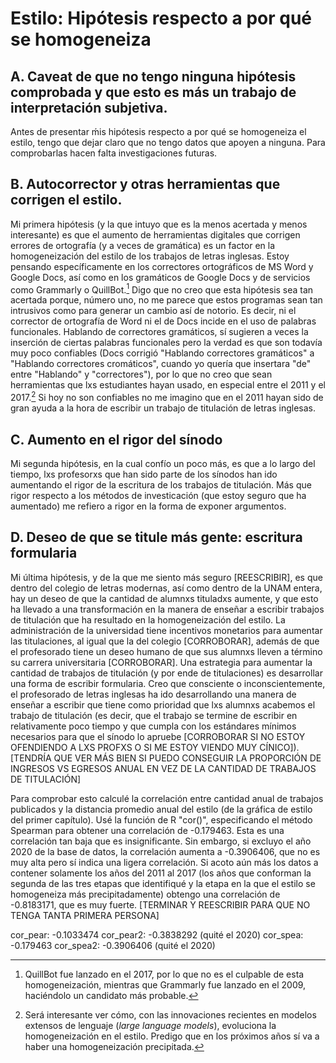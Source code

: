 # Estilo: Hipótesis respecto a por qué se homogeneiza
## A. Caveat de que no tengo ninguna hipótesis comprobada y que esto es más un trabajo de interpretación subjetiva.
Antes de presentar ḿis hipótesis respecto a por qué se homogeneiza el estilo, tengo que dejar claro que no tengo datos que apoyen a ninguna. Para comprobarlas hacen falta investigaciones futuras.
## B. Autocorrector y otras herramientas que corrigen el estilo.
Mi primera hipótesis (y la que intuyo que es la menos acertada y menos interesante) es que el aumento de herramientas digitales que corrigen errores de ortografía (y a veces de gramática) es un factor en la homogeneización del estilo de los trabajos de letras inglesas. Estoy pensando específicamente en los correctores ortográficos de MS Word y Google Docs, así como en los gramáticos de Google Docs y de servicios como Grammarly o QuillBot.[^1] Digo que no creo que esta hipótesis sea tan acertada porque, número uno, no me parece que estos programas sean tan intrusivos como para generar un cambio así de notorio. Es decir, ni el corrector de ortografía de Word ni el de Docs incide en el uso de palabras funcionales. Hablando de correctores gramáticos, sí sugieren a veces la inserción de ciertas palabras funcionales pero la verdad es que son todavía muy poco confiables (Docs corrigió "Hablando correctores gramáticos" a "Hablando correctores cromáticos", cuando yo quería que insertara "de" entre "Hablando" y "correctores"), por lo que no creo que sean herramientas que lxs estudiantes hayan usado, en especial entre el 2011 y el 2017.[^2] Si hoy no son confiables no me imagino que en el 2011 hayan sido de gran ayuda a la hora de escribir un trabajo de titulación de letras inglesas.
## C. Aumento en el rigor del sínodo
Mi segunda hipótesis, en la cual confío un poco más, es que a lo largo del tiempo, lxs profesorxs que han sido parte de los sínodos han ido aumentando el rigor de la escritura de los trabajos de titulación. Más que rigor respecto a los métodos de investicación (que estoy seguro que ha aumentado) me refiero a rigor en la forma de exponer argumentos.
## D. Deseo de que se titule más gente: escritura formularia
Mi última hipótesis, y de la que me siento más seguro [REESCRIBIR], es que dentro del colegio de letras modernas, así como dentro de la UNAM entera, hay un deseo de que la cantidad de alumnxs tituladxs aumente, y que esto ha llevado a una transformación en la manera de enseñar a escribir trabajos de titulación que ha resultado en la homogeneización del estilo. La administración de la universidad tiene incentivos monetarios para aumentar las titulaciones, al igual que la del colegio [CORROBORAR], además de que el profesorado tiene un deseo humano de que sus alumnxs lleven a término su carrera universitaria [CORROBORAR]. Una estrategia para aumentar la cantidad de trabajos de titulación (y por ende de titulaciones) es desarrollar una forma de escribir formularia. Creo que consciente o inconscientemente, el profesorado de letras inglesas ha ido desarrollando una manera de enseñar a escribir que tiene como prioridad que lxs alumnxs acabemos el trabajo de titulación (es decir, que el trabajo se termine de escribir en relativamente poco tiempo y que cumpla con los estándares mínimos necesarios para que el sínodo lo apruebe [CORROBORAR SI NO ESTOY OFENDIENDO A LXS PROFXS O SI ME ESTOY VIENDO MUY CÍNICO]). 
[TENDRÍA QUE VER MÁS BIEN SI PUEDO CONSEGUIR LA PROPORCIÓN DE INGRESOS VS EGRESOS ANUAL EN VEZ DE LA CANTIDAD DE TRABAJOS DE TITULACIÓN]

Para comprobar esto calculé la correlación entre cantidad anual de trabajos publicados y la distancia promedio anual del estilo (de la gráfica de estilo del primer capítulo). Usé la función de R "cor()", especificando el método Spearman para obtener una correlación de -0.179463. Esta es una correlación tan baja que es insignificante. Sin embargo, si excluyo el año 2020 de la base de datos, la correlación aumenta a -0.3906406, que no es muy alta pero sí indica una ligera correlación. Si acoto aún más los datos a contener solamente los años del 2011 al 2017 (los años que conforman la segunda de las tres etapas que identifiqué y la etapa en la que el estilo se homogeneiza más precipitadamente) obtengo una correlación de -0.8183171, que es muy fuerte. [TERMINAR Y REESCRIBIR PARA QUE NO TENGA TANTA PRIMERA PERSONA]

cor_pear: -0.1033474
cor_pear2: -0.3838292 (quité el 2020)
cor_spea: -0.179463
cor_spea2: -0.3906406 (quité el 2020)

[^1]: QuillBot fue lanzado en el 2017, por lo que no es el culpable de esta homogeneización, mientras que Grammarly fue lanzado en el 2009, haciéndolo un candidato más probable.
[^2]: Será interesante ver cómo, con las innovaciones recientes en modelos extensos de lenguaje (_large language models_), evoluciona la homogeneización en el estilo. Predigo que en los próximos años sí va a haber una homogeneización precipitada.